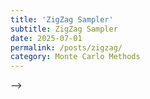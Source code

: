 ```yaml
---
title: 'ZigZag Sampler'
subtitle: ZigZag Sampler
date: 2025-07-01
permalink: /posts/zigzag/
category: Monte Carlo Methods
---
```





<!-- 


  {% cite stochastic_process_applications %}

  <!-- {% cite Variational_score_matching %}

  {% cite Albergo_unified_framework %}

  {% cite score_sde %} --> -->
